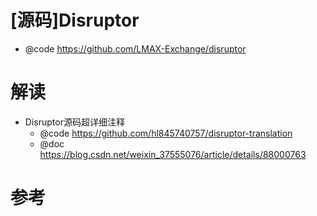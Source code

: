 # [源码]Disruptor

- @code https://github.com/LMAX-Exchange/disruptor

# 解读

- Disruptor源码超详细注释
  - @code https://github.com/hl845740757/disruptor-translation
  - @doc https://blog.csdn.net/weixin_37555076/article/details/88000763

# 参考